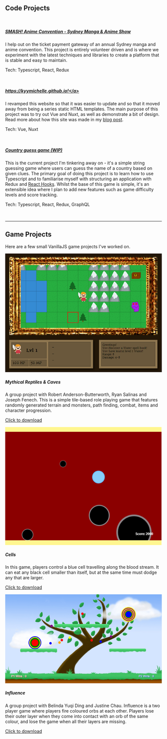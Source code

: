 ## Code Projects

<br />

##### <a href="https://smash.org.au/" target="_blank">SMASH! Anime Convention - Sydney Manga & Anime Show</a>

I help out on the ticket payment gateway of an annual Sydney manga and anime convention. This project is entirely volunteer driven and is where we experiment with the latest techniques and libraries to create a platform that is stable and easy to maintain.

Tech: Typescript, React, Redux

<br />

##### <a href="https://github.com/kyymichelle/kyymichelle.github.io/tree/dev" target="_blank">https://kyymichelle.github.io!</a>

I revamped this website so that it was easier to update and so that it moved away from being a series static HTML templates. The main purpose of this project was to try out Vue and Nuxt, as well as demonstrate a bit of design. Read more about how this site was made in my [blog post](/blog).

Tech: Vue, Nuxt

<br />

##### <a href="https://github.com/kyymichelle/country-guess-game" target="_blank">Country guess game (WIP)</a>

This is the current project I'm tinkering away on - it's a simple string guessing game where users can guess the name of a country based on given clues. The primary goal of doing this project is to learn how to use Typescript and to familiarise myself with structuring an application with Redux and [React Hooks](https://reactjs.org/docs/hooks-intro.html). Whilst the base of this game is simple, it's an extensible idea where I plan to add new features such as game difficulty levels and score tracking.

Tech: Typescript, React, Redux, GraphQL

<br />

<hr />

## Game Projects

Here are a few small VanillaJS game projects I've worked on.

![Mythical Reptiles and Caves screenshot](/images/games/mrc.png)
##### Mythical Reptiles &amp; Caves 

A group project with Robert Anderson-Butterworth, Ryan Salinas and Joseph Fenech. This is a simple tile-based role playing game that features randomly generated terrain and monsters, path finding, combat, items and character progression.

[Click to download](https://kyymichelle.github.io/games/mythical_reptiles.zip)  

![Cells screenshot](/images/games/cells.png)
##### Cells
In this game, players control a blue cell travelling along the blood stream. It can eat any black cell smaller than itself, but at the same time must dodge any that are larger.

[Click to download](https://kyymichelle.github.io/games/cells.zip)

![Influence screenshot](/images/games/inf.png)
##### Influence
A group project with Belinda Yuqi Ding and Justine Chau. Influence is a two player game where players fire coloured orbs at each other. Players lose their outer layer when they come into contact with an orb of the same colour, and lose the game when all their layers are missing.

[Click to download](https://kyymichelle.github.io/games/influence.zip)
